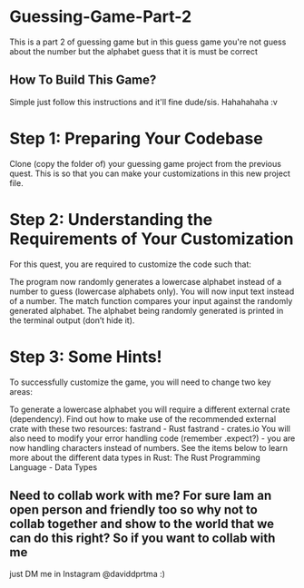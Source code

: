 # Guessing-Game-Part-2
This is a part 2 of guessing game but in this guess game you're not guess about the number but the alphabet guess that it is must be correct


## How To Build This Game?
Simple just follow this instructions and it'll fine dude/sis. Hahahahaha :v

# Step 1: Preparing Your Codebase
Clone (copy the folder of) your guessing game project from the previous quest. This is so that you can make your customizations in this new project file.

# Step 2: Understanding the Requirements of Your Customization
For this quest, you are required to customize the code such that:

The program now randomly generates a lowercase alphabet instead of a number to guess (lowercase alphabets only).
You will now input text instead of a number.
The match function compares your input against the randomly generated alphabet.
The alphabet being randomly generated is printed in the terminal output (don’t hide it).

# Step 3: Some Hints!
To successfully customize the game, you will need to change two key areas:

To generate a lowercase alphabet you will require a different external crate (dependency). Find out how to make use of the recommended external crate with these two resources:
fastrand - Rust
fastrand - crates.io
You will also need to modify your error handling code (remember .expect?) - you are now handling characters instead of numbers. See the items below to learn more about the different data types in Rust:
The Rust Programming Language - Data Types

## Need to collab work with me? For sure Iam an open person and friendly too so why not to collab together and show to the world that we can do this right? So if you want to collab with me 
just DM me in Instagram @daviddprtma :)
